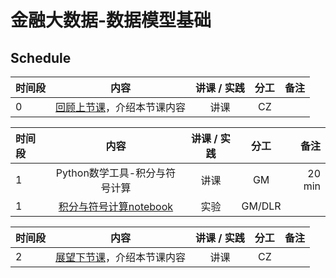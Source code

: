 # 金融大数据-数据模型基础

## Schedule

|  时间段  |  内容    |   讲课 / 实践   |  分工  |    备注   |
| :---     |   :----:    |   :----:    |    :----:    |       ---: |
|    0     | [回顾上节课](10-FBD.md)，介绍本节课内容     |  讲课    |     CZ     |         |


|时间段   |  内容    | 讲课 / 实践     |  分工  |  备注       |
| :---    |   :----:    |   :----:    |    :----:    | ---: |
|    1    |   Python数学工具-积分与符号计算   |    讲课  |      GM    |     20 min    |
|    1    |   [积分与符号计算notebook](https://github.com/saturn-lab/FBDQA-2020A/blob/master/Computing/learnPython3/12_Math_Tools_积分.ipynb)     |    实验  |      GM/DLR     |         |


|时间段   |  内容    | 讲课 / 实践     |  分工  |备注       |
| :---    |   :----:    |   :----:    |    :----:    |       ---: |
|    2    | [展望下节课](12-FBD.md)，介绍本节课内容     |  讲课    |     CZ     |         |
